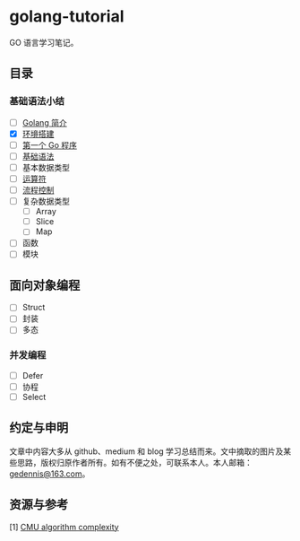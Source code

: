 

# golang-tutorial

GO 语言学习笔记。

## 目录

### 基础语法小结
- [ ] [Golang 简介](./basics/introduction.md)
- [x] [环境搭建](./basics/installation.md)
- [ ] [第一个 Go 程序](./basics/first_go_program.md)
- [ ] [基础语法]()
- [ ] 基本数据类型
- [ ] [运算符](./basics/operator.md)
- [ ] [流程控制](./basics/flow_control.md)
- [ ] 复杂数据类型
	- [ ] Array
	- [ ] Slice
	- [ ] Map
- [ ] 函数
- [ ] 模块

## 面向对象编程
- [ ] Struct
- [ ] 封装
- [ ] 多态

### 并发编程
- [ ] Defer
- [ ] 协程
- [ ] Select

## 约定与申明

文章中内容大多从 github、medium 和 blog 学习总结而来。文中摘取的图片及某些思路，版权归原作者所有。如有不便之处，可联系本人。本人邮箱：gedennis@163.com。

## 资源与参考

[1] [CMU algorithm complexity](https://www.cs.cmu.edu/~adamchik/15-121/lectures/Algorithmic%20Complexity/complexity.html)
